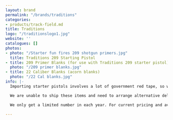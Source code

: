```yaml
---
layout: brand
permalink: "/brands/traditions"
categories:
- products/track-field.md
title: Traditions
logo: "/traditionslogo1.jpg"
website: ''
catalogues: []
photos:
- photo: "/Starter fun fires 209 shotgun primers.jpg"
  title: Traditions 209 Starting Pistol
- title: 209 Primer Blanks (for use with Traditions 209 starter pistol)
  photo: "/209 primer blanks.jpg"
- title: 22 Caliber Blanks (acorn blanks)
  photo: "/22 Cal blanks.jpg"
info: |-
  Importing starter pistols involves a lot of government red tape, so we have connected with a supplier that is able to get **Traditions Starter Pistols and Blanks** in for us, taking care of that process.

  We are unable to ship these items and need to arrange alternative delivery or pick up.

  We only get a limited number in each year. For current pricing and availability please check our [Promotions page](https://balticathletics.com/promotions/).

---
```

